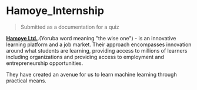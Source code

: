 # Hamoye_Internship
> Submitted as a documentation for a quiz

__[Hamoye Ltd.](https://hamoye.com)__.(Yoruba word meaning "the wise one") - is an innovative learning platform and a job market. Their approach encompasses innovation around what students are learning, providing access to millions of learners including organizations and providing access to employment and entrepreneurship opportunities.

They have created an avenue for us to learn machine learning through practical means. 
